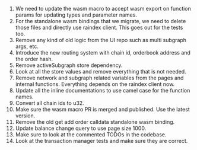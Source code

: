 1. We need to update the wasm macro to accept wasm export on function params for updating types and parameter names.
2. For the standalone wasm bindings that we migrate, we need to delete those files and directly use raindex client. This goes out for the tests too.
3. Remove any kind of old logic from the UI repo such as multi subgraph args, etc.
4. Introduce the new routing system with chain id, orderbook address and the order hash.
5. Remove activeSubgraph store dependency.
6. Look at all the store values and remove everything that is not needed.
7. Remove network and subgraph related variables from the pages and internal functions. Everything depends on the raindex client now.
8. Update all the inline documentations to use camel case for the function names.
9. Convert all chain ids to u32.
10. Make sure the wasm macro PR is merged and published. Use the latest version.
11. Remove the old get add order calldata standalone wasm binding.
12. Update balance change query to use page size 1000.
13. Make sure to look at the commented TODOs in the codebase.
14. Look at the transaction manager tests and make sure they are correct.
